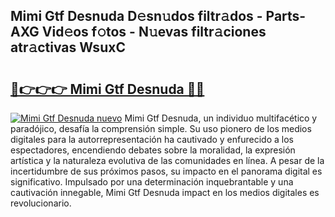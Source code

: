 ## Mimi Gtf Desnuda D𝚎sn𝚞dos filtr𝚊dos - Parts-AXG Vid𝚎os f𝚘tos - N𝚞evas filtr𝚊ciones atr𝚊ctivas WsuxC

# <h2><a href="http://mbcvnoe.tromn.icu/?c=Mimi+Gtf+Desnuda">🔗👉👉👉 Mimi Gtf Desnuda 🔗🔗</a></h2>

[![Mimi Gtf Desnuda nuevo](https://i.imgur.com/pEAQMta.gif)](http://mbcvnoe.tromn.icu/?c=Mimi+Gtf+Desnuda)
Mimi Gtf Desnuda, un individuo multifacético y paradójico, desafía la comprensión simple. Su uso pionero de los medios digitales para la autorrepresentación ha cautivado y enfurecido a los espectadores, encendiendo debates sobre la moralidad, la expresión artística y la naturaleza evolutiva de las comunidades en línea. A pesar de la incertidumbre de sus próximos pasos, su impacto en el panorama digital es significativo. Impulsado por una determinación inquebrantable y una cautivación innegable, Mimi Gtf Desnuda impact en los medios digitales es revolucionario.
